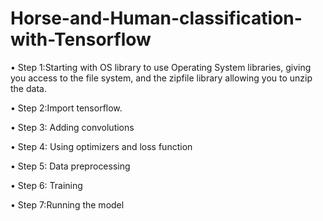 # Horse-and-Human-classification-with-Tensorflow

• Step 1:Starting with OS library to use Operating System libraries, giving you access to the file system, and the zipfile library allowing you to unzip the data.

• Step 2:Import tensorflow.

• Step 3: Adding convolutions

• Step 4: Using optimizers and loss function

• Step 5: Data preprocessing

• Step 6: Training

• Step 7:Running the model
